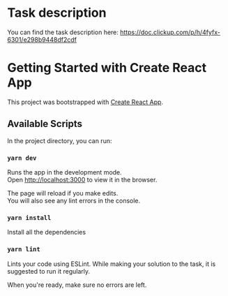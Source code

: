 # Task description

You can find the task description here:
https://doc.clickup.com/p/h/4fyfx-6301/e298b9448df2cdf

# Getting Started with Create React App

This project was bootstrapped with [Create React App](https://github.com/facebook/create-react-app).

## Available Scripts

In the project directory, you can run:

### `yarn dev`

Runs the app in the development mode.\
Open [http://localhost:3000](http://localhost:3000) to view it in the browser.

The page will reload if you make edits.\
You will also see any lint errors in the console.

### `yarn install`

Install all the dependencies

### `yarn lint`

Lints your code using ESLint.
While making your solution to the task, it is suggested to run it regularly.

When you're ready, make sure no errors are left.


